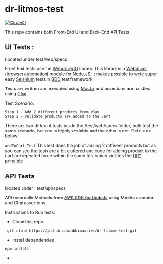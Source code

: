 # dr-litmos-test

[![CircleCI](https://circleci.com/gh/abhimassive/dr-litmos-test/tree/master.svg?style=svg)](https://circleci.com/gh/abhimassive/dr-litmos-test/tree/master)

This repo contains both Front-End UI and Back-End API Tests

## UI Tests : 

Located under test/web/specs

Front End tests use the [WebdriverIO](http://webdriver.io/) library. This library is a [Webdriver](https://w3c.github.io/webdriver/webdriver-spec.html) (browser automation) module for [Node.JS](https://nodejs.org/en/). It makes possible to write super easy [Selenium](https://en.wikipedia.org/wiki/Selenium_(software)) tests in [BDD](https://en.wikipedia.org/wiki/Behavior-driven_development) test framework.

Tests are written and executed using [Mocha](https://mochajs.org/) and
assertions are handled using [Chai](http://www.chaijs.com/)

Test Scenario:

```
Step 1 - Add 2 different products from eBay
Step 2 - Validate products are added to the Cart
```
There are two different tests inside the /test/web/specs folder, both test the same scenario, but one is highly scalable and the other is not. Details as below:

```addToCart_Test``` This test does the job of adding 2 different products but as you can see the tests are a bit cluttered and code for adding product to the cart are repeated twice within the same test which violates the [DRY principle](https://web-techno.net/dry-principle-explained/) 



## API Tests 

located under : test/api/specs

API tests calls Methods from [AWS SDK for NodeJs](https://docs.aws.amazon.com/AWSJavaScriptSDK/latest/index.html)
using Mocha executor and Chai assertions


Instructions to Run tests:

* Clone this repo

``` git clone https://github.com/abhimassive/dr-litmos-test.git```

* Install dependencies

```npm install```

* 



